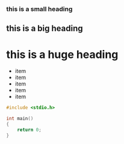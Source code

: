 ### this is a small heading
## this is a big heading
# this is a huge heading

- item
- item
- item
- item
- item

```c
#include <stdio.h>

int main()
{
    return 0;
}
```
